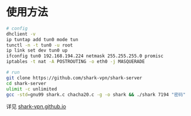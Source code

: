 # 使用方法


```sh
# config
dhclient -v
ip tuntap add tun0 mode tun
tunctl -n -t tun0 -u root
ip link set dev tun0 up
ifconfig tun0 192.168.194.224 netmask 255.255.255.0 promisc
iptables -t nat -A POSTROUTING -o eth0 -j MASQUERADE

# run
git clone https://github.com/shark-vpn/shark-server
cd shark-server
ulimit -c unlimited
gcc -std=gnu99 shark.c chacha20.c -g -o shark && ./shark 7194 "密码"
```

详见 [shark-vpn.github.io](https://shark-vpn.github.io)

